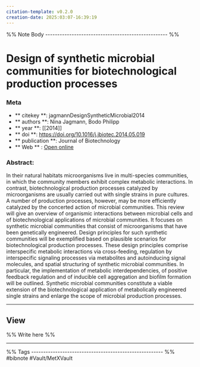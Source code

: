 ```yaml
---
citation-template: v0.2.0
creation-date: 2025:03:07-16:39:19
---
```


%% Note Body --------------------------------------------------- %%
# Design of synthetic microbial communities for biotechnological production processes

### Meta
- ** citekey **: jagmannDesignSyntheticMicrobial2014
- ** authors **: Nina Jagmann, Bodo Philipp
- ** year **: [[2014]]
- ** doi **: https://doi.org/10.1016/j.jbiotec.2014.05.019
- ** publication **: Journal of Biotechnology
- ** Web ** : [Open online]()


### Abstract:
In their natural habitats microorganisms live in multi-species communities, in which the community members exhibit complex metabolic interactions. In contrast, biotechnological production processes catalyzed by microorganisms are usually carried out with single strains in pure cultures. A number of production processes, however, may be more efficiently catalyzed by the concerted action of microbial communities. This review will give an overview of organismic interactions between microbial cells and of biotechnological applications of microbial communities. It focuses on synthetic microbial communities that consist of microorganisms that have been genetically engineered. Design principles for such synthetic communities will be exemplified based on plausible scenarios for biotechnological production processes. These design principles comprise interspecific metabolic interactions via cross-feeding, regulation by interspecific signaling processes via metabolites and autoinducing signal molecules, and spatial structuring of synthetic microbial communities. In particular, the implementation of metabolic interdependencies, of positive feedback regulation and of inducible cell aggregation and biofilm formation will be outlined. Synthetic microbial communities constitute a viable extension of the biotechnological application of metabolically engineered single strains and enlarge the scope of microbial production processes.

___

## View

%% Write here %%





___
%% Tags  ------------------------------------------------------- %%
#bibnote
#Vault/MetXVault 